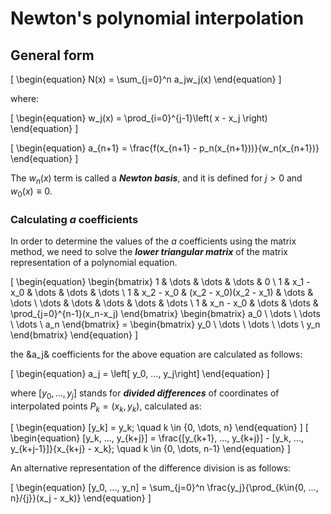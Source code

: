 # Newton's polynomial interpolation

## General form

\[
\begin{equation}
    N(x) = \sum_{j=0}^n a_jw_j(x)
\end{equation}
\]

where:

\[
\begin{equation}
    w_j(x) = \prod_{i=0}^{j-1}\left( x - x_j \right)
\end{equation}
\]

\[
\begin{equation}
    a_{n+1} = \frac{f(x_{n+1} - p_n(x_{n+1}))}{w_n(x_{n+1})}
\end{equation}
\]

The $w_n(x)$ term is called a ***Newton basis***, and it is defined for $j > 0$ and $w_0(x) \equiv 0$.

### Calculating $a$ coefficients

In order to determine the values of the $a$ coefficients using the matrix method, we need to solve the ***lower triangular matrix*** of the matrix representation of a polynomial equation.

\[ 
\begin{equation}
    \begin{bmatrix} 
        1 & \dots & \dots & \dots & 0 \\
        1 & x_1 - x_0 & \dots & \dots & \dots \\
        1 & x_2 - x_0 & (x_2 - x_0)(x_2 - x_1) & \dots & \dots \\
        \dots & \dots & \dots & \dots & \dots \\
        1 & x_n - x_0 & \dots & \dots & \prod_{j=0}^{n-1}(x_n-x_j)
    \end{bmatrix}
    \begin{bmatrix}
        a_0 \\
        \dots \\
        \dots \\
        \dots \\
        a_n
    \end{bmatrix}
    = 
    \begin{bmatrix}
        y_0 \\
        \dots \\
        \dots \\
        \dots \\
        y_n
    \end{bmatrix}
\end{equation}
\]

the &a_j& coefficients for the above equation are calculated as follows:

\[
\begin{equation}
    a_j = \left[ y_0, ..., y_j\right]
\end{equation}
\]

where $\left[ y_0, ..., y_j\right]$ stands for ***divided differences*** of coordinates of interpolated points $P_k = (x_k, y_k)$, calculated as:

\[
    \begin{equation}
    [y_k] = y_k; \quad k \in \{0, \dots, n\}
    \end{equation}
\]
\[ 
    \begin{equation}
        [y_k, ..., y_{k+j}] = \frac{[y_{k+1}, ..., y_{k+j}] - [y_k, ..., y_{k+j-1}]}{x_{k+j} - x_k}; \quad k \in \{0, \dots, n-1\}
    \end{equation}
\]

An alternative representation of the difference division is as follows:

\[
\begin{equation}
    [y_0, ..., y_n] = \sum_{j=0}^n \frac{y_j}{\prod_{k\in\{0, ..., n\}/\{j\}}(x_j - x_k)}
\end{equation}
\]